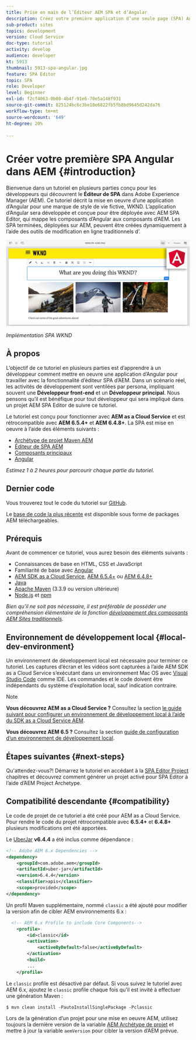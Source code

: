 ```yaml
---
title: Prise en main de l’Éditeur AEM SPA et d’Angular
description: Créez votre première application d’une seule page (SPA) Angular modifiable dans Adobe Experience Manager (AEM) avec la SPA WKND.
sub-product: sites
topics: development
version: Cloud Service
doc-type: tutorial
activity: develop
audience: developer
kt: 5913
thumbnail: 5913-spa-angular.jpg
feature: SPA Editor
topic: SPA
role: Developer
level: Beginner
exl-id: f2cf4063-0b08-4b4f-91e6-70e5a148f931
source-git-commit: 825124bc6c3be10e6822fb5fb8bd9645d242da76
workflow-type: tm+mt
source-wordcount: '649'
ht-degree: 20%

---
```


# Créer votre première SPA Angular dans AEM {#introduction}

Bienvenue dans un tutoriel en plusieurs parties conçu pour les développeurs qui découvrent le **Éditeur de SPA** dans Adobe Experience Manager (AEM). Ce tutoriel décrit la mise en oeuvre d’une application d’Angular pour une marque de style de vie fictive, WKND. L’application d’Angular sera développée et conçue pour être déployée avec AEM SPA Editor, qui mappe les composants d’Angular aux composants d’AEM. Les SPA terminées, déployées sur AEM, peuvent être créées dynamiquement à l’aide des outils de modification en ligne traditionnels d’.

![SPA finale implémentée](assets/wknd-spa-implementation.png)

*Implémentation SPA WKND*

## À propos

L’objectif de ce tutoriel en plusieurs parties est d’apprendre à un développeur comment mettre en oeuvre une application d’Angular pour travailler avec la fonctionnalité d’éditeur SPA d’AEM. Dans un scénario réel, les activités de développement sont ventilées par persona, impliquant souvent une **Développeur front-end** et un **Développeur principal**. Nous pensons qu’il est bénéfique pour tout développeur qui sera impliqué dans un projet AEM SPA Editor de suivre ce tutoriel.

Le tutoriel est conçu pour fonctionner avec **AEM as a Cloud Service** et est rétrocompatible avec **AEM 6.5.4+** et **AEM 6.4.8+**. La SPA est mise en oeuvre à l’aide des éléments suivants :

* [Archétype de projet Maven AEM](https://experienceleague.adobe.com/docs/experience-manager-core-components/using/developing/archetype/overview.html?lang=fr)
* [Éditeur de SPA AEM](https://experienceleague.adobe.com/docs/experience-manager-65/developing/headless/spas/spa-walkthrough.html#content-editing-experience-with-spa)
* [Composants principaux](https://experienceleague.adobe.com/docs/experience-manager-core-components/using/introduction.html?lang=fr)
* [Angular](https://angular.io/)

*Estimez 1 à 2 heures pour parcourir chaque partie du tutoriel.*

## Dernier code

Vous trouverez tout le code du tutoriel sur [GitHub](https://github.com/adobe/aem-guides-wknd-spa).

Le [base de code la plus récente](https://github.com/adobe/aem-guides-wknd-spa/releases) est disponible sous forme de packages AEM téléchargeables.

## Prérequis

Avant de commencer ce tutoriel, vous aurez besoin des éléments suivants :

* Connaissances de base en HTML, CSS et JavaScript
* Familiarité de base avec [Angular](https://angular.io/)
* [AEM SDK as a Cloud Service](https://experienceleague.adobe.com/docs/experience-manager-learn/cloud-service/local-development-environment-set-up/aem-runtime.html?lang=fr#download-the-aem-as-a-cloud-service-sdk), [AEM 6.5.4+](https://helpx.adobe.com/experience-manager/aem-releases-updates.html#65) ou [AEM 6.4.8+](https://helpx.adobe.com/experience-manager/aem-releases-updates.html#64)
* [Java](https://downloads.experiencecloud.adobe.com/content/software-distribution/en/general.html)
* [Apache Maven](https://maven.apache.org/) (3.3.9 ou version ultérieure)
* [Node.js](https://nodejs.org/en/) et [npm](https://www.npmjs.com/)

*Bien qu’il ne soit pas nécessaire, il est préférable de posséder une compréhension élémentaire de la fonction [développement des composants AEM Sites traditionnels](https://experienceleague.adobe.com/docs/experience-manager-learn/getting-started-wknd-tutorial-develop/overview.html?lang=fr).*

## Environnement de développement local {#local-dev-environment}

Un environnement de développement local est nécessaire pour terminer ce tutoriel. Les captures d’écran et les vidéos sont capturées à l’aide AEM SDK as a Cloud Service s’exécutant dans un environnement Mac OS avec [Visual Studio Code](https://code.visualstudio.com/) comme IDE. Les commandes et le code doivent être indépendants du système d’exploitation local, sauf indication contraire.

>[!NOTE]
>
> **Vous découvrez AEM as a Cloud Service ?** Consultez la section [le guide suivant pour configurer un environnement de développement local à l’aide du SDK as a Cloud Service AEM](https://experienceleague.adobe.com/docs/experience-manager-learn/cloud-service/local-development-environment-set-up/overview.html?lang=fr).
>
> **Vous découvrez AEM 6.5 ?** Consultez la section [guide de configuration d’un environnement de développement local](https://experienceleague.adobe.com/docs/experience-manager-learn/foundation/development/set-up-a-local-aem-development-environment.html?lang=fr).

## Étapes suivantes {#next-steps}

Qu&#39;attendez-vous?! Démarrez le tutoriel en accédant à la [SPA Editor Project](create-project.md) chapitres et découvrez comment générer un projet activé pour SPA Editor à l’aide d’AEM Project Archetype.

## Compatibilité descendante {#compatibility}

Le code de projet de ce tutoriel a été créé pour AEM as a Cloud Service. Pour rendre le code du projet rétrocompatible avec **6.5.4+** et **6.4.8+** plusieurs modifications ont été apportées.

Le [UberJar](https://experienceleague.adobe.com/docs/experience-manager-65/developing/devtools/ht-projects-maven.html#what-is-the-uberjar) **v6.4.4** a été inclus comme dépendance :

```xml
<!-- Adobe AEM 6.x Dependencies -->
<dependency>
    <groupId>com.adobe.aem</groupId>
    <artifactId>uber-jar</artifactId>
    <version>6.4.4</version>
    <classifier>apis</classifier>
    <scope>provided</scope>
</dependency>
```

Un profil Maven supplémentaire, nommé `classic` a été ajouté pour modifier la version afin de cibler AEM environnements 6.x :

```xml
  <!-- AEM 6.x Profile to include Core Components-->
    <profile>
        <id>classic</id>
        <activation>
            <activeByDefault>false</activeByDefault>
        </activation>
        <build>
        ...
    </profile>
```

Le `classic` profile est désactivé par défaut. Si vous suivez le tutoriel avec AEM 6.x, ajoutez le `classic` profile chaque fois qu’il est invité à effectuer une génération Maven :

```shell
$ mvn clean install -PautoInstallSinglePackage -Pclassic
```

Lors de la génération d’un projet pour une mise en oeuvre AEM, utilisez toujours la dernière version de la variable [AEM Archétype de projet](https://github.com/adobe/aem-project-archetype) et mettre à jour la variable `aemVersion` pour cibler la version d’AEM prévue.
